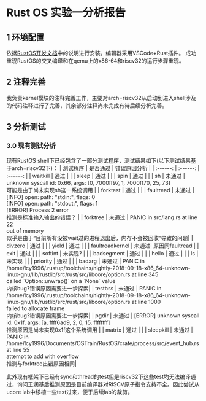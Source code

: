 # Rust OS 实验一分析报告
## 1 环境配置
依据[RustOS开发文档](https://rucore.gitbook.io/rust-os-docs/kai-fa-huan-jing-pei-zhi)中的说明进行安装。编辑器采用VSCode+Rust插件。
成功重现RustOS的交叉编译和在qemu上的x86-64和riscv32的运行步骤重现。

## 2 注释完善
我负责kernel模块的注释完善工作，主要对arch=riscv32从启动到进入shell涉及的代码注释进行了完善，其余部分注释尚未完成有待后续分析完善。

## 3 分析测试
### 3.0 现有测试分析
现有RustOS shell下已经包含了一部分测试程序，测试结果如下(以下测试结果基于arch=riscv32下)：
| 测试程序 | 是否通过 | 错误原因分析 |
| :------: | :------: | :------: |
| waitkill | 通过 |  |
| sleep | 通过 |  |
| spin | 通过 |  |
| sh | 未通过 | unknown syscall id: 0x66, args: [0, 7000ff97, 1, 7000ff70, 25, 73] <br> 可能是由于尚未实现sh这一系统调用 |
| forktest | 通过 |  |
| faultread | 未通过 | [INFO] open: path: "stdin:", flags: 0 <br>[INFO] open: path: "stdout:", flags: 1 <br>[ERROR] Process 2 error <br> 推测是标准输入输出的错误？ |
| forktree | 未通过 | PANIC in src/lang.rs at line 22 <br>out of memory<br>似乎是由于“目前所有没被wait过的进程退出后，内存不会被回收”导致的问题|
| divzero | 通过 | |
| yield | 通过 | |
| faultreadkernel | 未通过| 原因同faultread |
| exit | 通过 | |
| softint | 未实现? | |
| badsegment | 通过 | |
| hello | 通过 | |
| ls | 未实现 | |
| priority | 通过 | |
| badarg | 未通过 | PANIC in /home/lcy1996/.rustup/toolchains/nightly-2018-09-18-x86_64-unknown-linux-gnu/lib/rustlib/src/rust/src/libcore/option.rs at line 345 <br> called \`Option::unwrap()\` on a \`None\` value <br> 内核bug?错误原因需要进一步探索|
| testbss | 未通过 | PANIC in /home/lcy1996/.rustup/toolchains/nightly-2018-09-18-x86_64-unknown-linux-gnu/lib/rustlib/src/rust/src/libcore/option.rs at line 1000<br>failed to allocate frame <br>内核bug?错误原因需要进一步探索|
| pgdir | 未通过 | [ERROR] unknown syscall id: 0x1f, args: [a, ffff6ad9, 2, 0, 15, ffffffff] <br> 推测原因是尚未实现0x1f这个系统调用 |
| matrix | 通过 | |
| sleepkill | 未通过 | PANIC in /home/lcy1996/Documents/OSTrain/RustOS/crate/process/src/event_hub.rs at line 55 <br>    attempt to add with overflow <br> 推测与forktree出错原因相同|

此外现有框架下已经有sync和thread的test但是riscv32下这些test均无法编译通过，询问王润基后推测原因是目前编译器对RISCV原子指令支持不全。因此尝试从ucore lab中移植一些test过来，便于后续lab的裁剪。


